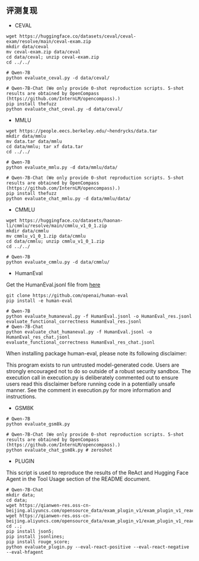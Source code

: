 ## 评测复现

- CEVAL

```Shell
wget https://huggingface.co/datasets/ceval/ceval-exam/resolve/main/ceval-exam.zip
mkdir data/ceval
mv ceval-exam.zip data/ceval
cd data/ceval; unzip ceval-exam.zip
cd ../../

# Qwen-7B
python evaluate_ceval.py -d data/ceval/

# Qwen-7B-Chat (We only provide 0-shot reproduction scripts. 5-shot results are obtained by OpenCompass (https://github.com/InternLM/opencompass).)
pip install thefuzz
python evaluate_chat_ceval.py -d data/ceval/
```

- MMLU

```Shell
wget https://people.eecs.berkeley.edu/~hendrycks/data.tar
mkdir data/mmlu
mv data.tar data/mmlu
cd data/mmlu; tar xf data.tar
cd ../../

# Qwen-7B
python evaluate_mmlu.py -d data/mmlu/data/

# Qwen-7B-Chat (We only provide 0-shot reproduction scripts. 5-shot results are obtained by OpenCompass (https://github.com/InternLM/opencompass).)
pip install thefuzz
python evaluate_chat_mmlu.py -d data/mmlu/data/
```

- CMMLU

```Shell
wget https://huggingface.co/datasets/haonan-li/cmmlu/resolve/main/cmmlu_v1_0_1.zip
mkdir data/cmmlu
mv cmmlu_v1_0_1.zip data/cmmlu
cd data/cmmlu; unzip cmmlu_v1_0_1.zip
cd ../../

# Qwen-7B
python evaluate_cmmlu.py -d data/cmmlu/
```

- HumanEval

Get the HumanEval.jsonl file from [here](https://github.com/openai/human-eval/tree/master/data)

```Shell
git clone https://github.com/openai/human-eval
pip install -e human-eval

# Qwen-7B
python evaluate_humaneval.py -f HumanEval.jsonl -o HumanEval_res.jsonl
evaluate_functional_correctness HumanEval_res.jsonl
# Qwen-7B-Chat
python evaluate_chat_humaneval.py -f HumanEval.jsonl -o HumanEval_res_chat.jsonl
evaluate_functional_correctness HumanEval_res_chat.jsonl
```

When installing package human-eval, please note its following disclaimer:

This program exists to run untrusted model-generated code. Users are strongly encouraged not to do so outside of a robust security sandbox. The execution call in execution.py is deliberately commented out to ensure users read this disclaimer before running code in a potentially unsafe manner. See the comment in execution.py for more information and instructions.

- GSM8K

```Shell
# Qwen-7B
python evaluate_gsm8k.py

# Qwen-7B-Chat (We only provide 0-shot reproduction scripts. 5-shot results are obtained by OpenCompass (https://github.com/InternLM/opencompass).)
python evaluate_chat_gsm8k.py # zeroshot
```

- PLUGIN

This script is used to reproduce the results of the ReAct and Hugging Face Agent in the Tool Usage section of the README document.

```Shell
# Qwen-7B-Chat
mkdir data;
cd data;
wget https://qianwen-res.oss-cn-beijing.aliyuncs.com/opensource_data/exam_plugin_v1/exam_plugin_v1_react_positive.jsonl;
wget https://qianwen-res.oss-cn-beijing.aliyuncs.com/opensource_data/exam_plugin_v1/exam_plugin_v1_react_negative.jsonl;
cd ..;
pip install json5;
pip install jsonlines;
pip install rouge_score;
python evaluate_plugin.py --eval-react-positive --eval-react-negative --eval-hfagent
```
